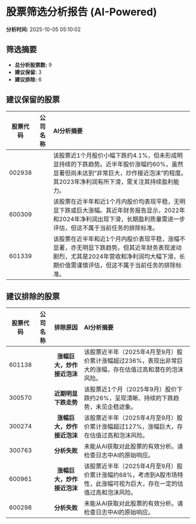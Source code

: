 # 股票筛选分析报告 (AI-Powered)

**分析时间:** 2025-10-05 05:10:02

## 筛选摘要

- **总分析股票数:** 9
- **建议保留:** 3
- **建议排除:** 6

## 建议保留的股票

| 股票代码 | 公司名称 | AI分析摘要 |
|:---:|:---:|:---|
| 002938 |  | 该股票近1个月股价小幅下跌约4.1%，但未形成明显持续的下跌趋势。近半年股价涨幅约60%，虽然显著但尚未达到“非常巨大，炒作接近泡沫”的程度。其2023年净利润有所下滑，需关注其持续盈利能力。 |
| 600309 |  | 该股票在近半年和近1个月内股价均表现平稳，无明显下跌或巨大涨幅。其近年财务报告显示，2022年和2024年净利润出现下滑，长期盈利质量需进一步评估，但这不属于当前任务的排除标准。 |
| 601339 |  | 该股票在近半年和近1个月内股价表现平稳，涨幅不显著，亦无明显下跌趋势。但其近年财务表现波动剧烈，尤其是2024年营收和净利润均大幅下滑，长期价值需谨慎评估，但这不属于当前任务的排除标准。 |

## 建议排除的股票

| 股票代码 | 公司名称 | 排除原因 | AI分析摘要 |
|:---:|:---:|:---:|:---|
| 601138 |  | **涨幅巨大，炒作接近泡沫** | 该股票近半年（2025年4月至9月）股价累计涨幅超过236%，表现出非常巨大的涨幅，存在估值过高和潜在的泡沫风险。 |
| 300570 |  | **近期明显下跌走势** | 该股票近1个月（2025年9月）股价下跌约26%，呈现清晰、持续的下跌趋势，未见企稳迹象。 |
| 300274 |  | **涨幅巨大，炒作接近泡沫** | 该股票近半年（2025年4月至9月）股价累计涨幅超过127%，涨幅巨大，存在估值过高和泡沫风险。 |
| 300763 |  | **分析失败** | 未能从AI获取对此股票的有效分析。请检查日志中AI的原始响应。 |
| 600961 |  | **涨幅巨大，炒作接近泡沫** | 该股票近半年（2025年4月至9月）股价累计涨幅约68%，考虑到A股市场特性，此涨幅可视为巨大，存在一定的估值过高和泡沫风险。 |
| 600298 |  | **分析失败** | 未能从AI获取对此股票的有效分析。请检查日志中AI的原始响应。 |
